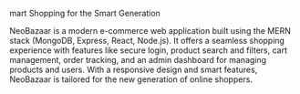 mart Shopping for the Smart Generation

NeoBazaar is a modern e-commerce web application built using the MERN stack (MongoDB, Express, React, Node.js). It offers a seamless shopping experience with features like secure login, product search and filters, cart management, order tracking, and an admin dashboard for managing products and users. With a responsive design and smart features, NeoBazaar is tailored for the new generation of online shoppers.

